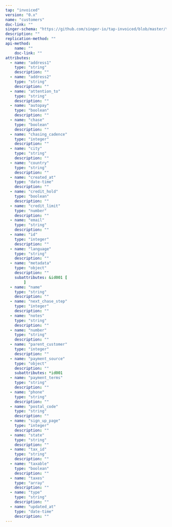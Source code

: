 ```yaml
---
tap: "invoiced"
version: "0.x"
name: "customers"
doc-link: ""
singer-schema: "https://github.com/singer-io/tap-invoiced/blob/master/tap_invoiced/schemas/customers.json"
description: ""
replication-method: ""
api-method:
    name: ""
    doc-link: ""
attributes:
  - name: "address1"
    type: "string"
    description: ""
  - name: "address2"
    type: "string"
    description: ""
  - name: "attention_to"
    type: "string"
    description: ""
  - name: "autopay"
    type: "boolean"
    description: ""
  - name: "chase"
    type: "boolean"
    description: ""
  - name: "chasing_cadence"
    type: "integer"
    description: ""
  - name: "city"
    type: "string"
    description: ""
  - name: "country"
    type: "string"
    description: ""
  - name: "created_at"
    type: "date-time"
    description: ""
  - name: "credit_hold"
    type: "boolean"
    description: ""
  - name: "credit_limit"
    type: "number"
    description: ""
  - name: "email"
    type: "string"
    description: ""
  - name: "id"
    type: "integer"
    description: ""
  - name: "language"
    type: "string"
    description: ""
  - name: "metadata"
    type: "object"
    description: ""
    subattributes: &id001 [
        ]
  - name: "name"
    type: "string"
    description: ""
  - name: "next_chase_step"
    type: "integer"
    description: ""
  - name: "notes"
    type: "string"
    description: ""
  - name: "number"
    type: "string"
    description: ""
  - name: "parent_customer"
    type: "integer"
    description: ""
  - name: "payment_source"
    type: "object"
    description: ""
    subattributes: *id001
  - name: "payment_terms"
    type: "string"
    description: ""
  - name: "phone"
    type: "string"
    description: ""
  - name: "postal_code"
    type: "string"
    description: ""
  - name: "sign_up_page"
    type: "integer"
    description: ""
  - name: "state"
    type: "string"
    description: ""
  - name: "tax_id"
    type: "string"
    description: ""
  - name: "taxable"
    type: "boolean"
    description: ""
  - name: "taxes"
    type: "array"
    description: ""
  - name: "type"
    type: "string"
    description: ""
  - name: "updated_at"
    type: "date-time"
    description: ""
---
```

